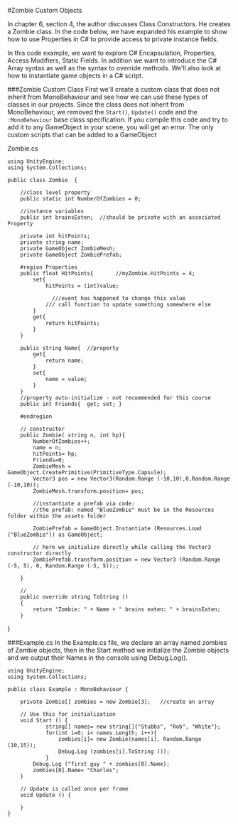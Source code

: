 #Zombie Custom Objects

In chapter 6, section 4, the author discusses Class Constructors. He creates a Zombie class.  In the code below, we have expanded his example to show how to use Properties in C# to provide access to private instance fields.  

In this code example, we want to explore C# Encapsulation, Properties, Access Modifiers, Static Fields. In addition we want to introduce the C# Array syntax as well as the syntax to override methods. We'll also look at how to instantiate game objects in a C# script.

###Zombie Custom Class
First we'll create a custom class that does not inherit from MonoBehaviour and see how we can use these types of classes in our projects.   Since the class does not inherit from MonoBehaviour, we removed the ``Start()``, ``Update()`` code and the ``:MonoBehaviour`` base class specification. If you compile this code and try to add it to any GameObject in your scene, you will get an error.  The only custom scripts that can be added to a GameObject 

Zombie.cs
```
using UnityEngine;
using System.Collections;

public class Zombie  {
	
	//class level property
	public static int NumberOfZombies = 0;

	//instance variables
	public int brainsEaten;  //should be private with an associated Property
	
	private int hitPoints;
	private string name;
	private GameObject ZombieMesh; 
	private GameObject ZombiePrefab;

	#region Properties
    public float HitPoints{       //myZombie.HitPoints = 4;
		set{
			hitPoints = (int)value;

			  ///event has happened to change this value
			/// call function to update something somewhere else 
		}
		get{
			return hitPoints;
		}
	}
	
	public string Name{  //property
		get{
			return name;
		}
		set{
			name = value;
		}
	}
	//property auto-initialize - not recommended for this course
	public int Friends{  get; set; }
	
	#endregion
	
	// constructor
	public Zombie( string n, int hp){
		NumberOfZombies++;
		name = n;
		hitPoints= hp;
		Friends=0;
		ZombieMesh = GameObject.CreatePrimitive(PrimitiveType.Capsule);
		Vector3 pos = new Vector3(Random.Range (-10,10),0,Random.Range (-10,10));
		ZombieMesh.transform.position= pos;
		
		//instantiate a prefab via code: 
		//the prefab: named "BlueZombie" must be in the Resources folder within the assets folder
		
		ZombiePrefab = GameObject.Instantiate (Resources.Load ("BlueZombie")) as GameObject;

		// here we initialize directly while calling the Vector3 constructor directly
		ZombiePrefab.transform.position = new Vector3 (Random.Range (-5, 5), 0, Random.Range (-5, 5));;

	}
	
	//
	public override string ToString ()
	{
		return "Zombie: " + Name + " brains eaten: " + brainsEaten;
	}
```
	
}

###Example.cs
In the Example.cs file, we declare an array named zombies of Zombie objects, then in the Start method we initialize the Zombie objects and we output their Names in the console using Debug.Log().
```
using UnityEngine;
using System.Collections;

public class Example : MonoBehaviour {

	private Zombie[] zombies = new Zombie[3];   //create an array 

	// Use this for initialization
	void Start () {
			string[] names= new string[]{"Stubbs", "Rob", "White"};
			for(int i=0; i< names.Length; i++){
				zombies[i]= new Zombie(names[i], Random.Range (10,15));
				Debug.Log (zombies[i].ToString ());
			}
		Debug.Log ("first guy " + zombies[0].Name);
		zombies[0].Name= "Charles";
	}
	
	// Update is called once per frame
	void Update () {
	
	}
}
```
